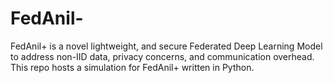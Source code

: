 # FedAnil-
FedAnil+ is a novel lightweight, and secure Federated Deep Learning Model to address non-IID data, privacy concerns, and communication overhead. This repo hosts a simulation for FedAnil+ written in Python.
